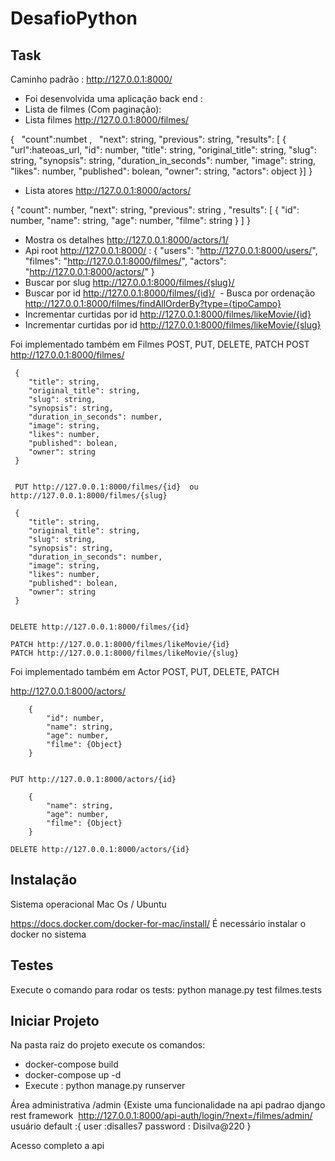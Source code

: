 # DesafioPython
## Task


Caminho padrão : http://127.0.0.1:8000/

- Foi desenvolvida uma aplicação back end :
- Lista de filmes (Com paginação):
- Lista filmes http://127.0.0.1:8000/filmes/
 
 {
    "count":numbet ,
    "next": string,
    "previous": string,
    "results": [
        {
            "url":hateoas_url,
            "id": number,
            "title": string,
            "original_title": string,
            "slug": string,
            "synopsis": string,
            "duration_in_seconds": number,
            "image": string,
            "likes": number,
            "published": bolean,
            "owner": string,
            "actors": object
        }]
  }

 
 - Lista atores http://127.0.0.1:8000/actors/ 

 {
    "count": number,
    "next": string,
    "previous": string ,
    "results": [
        {
            "id": number,
            "name": string,
            "age": number,
            "filme": string
        }
    ]
}
 - Mostra os detalhes http://127.0.0.1:8000/actors/1/
 - Api root http://127.0.0.1:8000/ :
  {
      "users": "http://127.0.0.1:8000/users/",
      "filmes": "http://127.0.0.1:8000/filmes/",
      "actors": "http://127.0.0.1:8000/actors/"
  }
  - Buscar por slug http://127.0.0.1:8000/filmes/{slug}/
  - Buscar por id http://127.0.0.1:8000/filmes/{id}/
  - Busca por ordenação http://127.0.0.1:8000/filmes/findAllOrderBy?type={tipoCampo}
  - Incrementar curtidas por id http://127.0.0.1:8000/filmes/likeMovie/{id}
  - Incrementar curtidas por id http://127.0.0.1:8000/filmes/likeMovie/{slug}
 
  Foi implementado também em Filmes POST, PUT, DELETE, PATCH
  POST http://127.0.0.1:8000/filmes/   

     {
        "title": string,
        "original_title": string,
        "slug": string,
        "synopsis": string,
        "duration_in_seconds": number,
        "image": string,
        "likes": number,
        "published": bolean,
        "owner": string
     }


     PUT http://127.0.0.1:8000/filmes/{id}  ou http://127.0.0.1:8000/filmes/{slug}

     {
        "title": string,
        "original_title": string,
        "slug": string,
        "synopsis": string,
        "duration_in_seconds": number,
        "image": string,
        "likes": number,
        "published": bolean,
        "owner": string
     }


    DELETE http://127.0.0.1:8000/filmes/{id}  

    PATCH http://127.0.0.1:8000/filmes/likeMovie/{id}
    PATCH http://127.0.0.1:8000/filmes/likeMovie/{slug}
  

  Foi implementado também em Actor POST, PUT, DELETE, PATCH

   http://127.0.0.1:8000/actors/   

        {
            "id": number,
            "name": string,
            "age": number,
            "filme": {Object}
        }


    PUT http://127.0.0.1:8000/actors/{id}   

        {
            "name": string,
            "age": number,
            "filme": {Object}
        }
    
    DELETE http://127.0.0.1:8000/actors/{id}   


## Instalação
Sistema operacional Mac Os / Ubuntu 

 https://docs.docker.com/docker-for-mac/install/
 É necessário instalar o  docker  no sistema 

## Testes
Execute o comando para rodar os tests:
python manage.py test filmes.tests

## Iniciar Projeto
Na pasta raiz do projeto execute os comandos:
- docker-compose build
- docker-compose up -d
- Execute : python manage.py runserver

Área administrativa /admin {Existe uma funcionalidade na api padrao django rest framework  http://127.0.0.1:8000/api-auth/login/?next=/filmes/admin/   usuário default :{ user :disalles7 password : Disilva@220 }

Acesso completo a api
